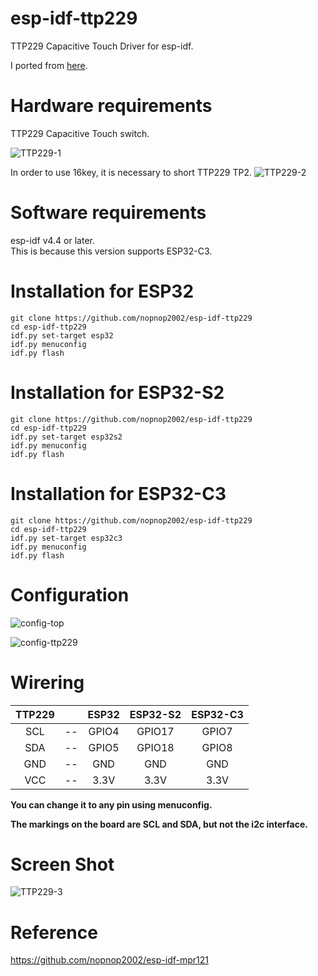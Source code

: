 # esp-idf-ttp229
TTP229 Capacitive Touch Driver for esp-idf.

I ported from [here](https://github.com/arduino12/ttp229b-arduino).   

# Hardware requirements   
TTP229 Capacitive Touch switch.

![TTP229-1](https://user-images.githubusercontent.com/6020549/147397270-528ae5b6-ee00-49ac-8a9c-99e44d544ce1.JPG)

In order to use 16key, it is necessary to short TTP229 TP2.
![TTP229-2](https://user-images.githubusercontent.com/6020549/147397273-09b752ab-0a95-4e2c-8d36-345d37ac2ddb.JPG)


# Software requirements
esp-idf v4.4 or later.   
This is because this version supports ESP32-C3.   

# Installation for ESP32

```Shell
git clone https://github.com/nopnop2002/esp-idf-ttp229
cd esp-idf-ttp229
idf.py set-target esp32
idf.py menuconfig
idf.py flash
```

# Installation for ESP32-S2

```Shell
git clone https://github.com/nopnop2002/esp-idf-ttp229
cd esp-idf-ttp229
idf.py set-target esp32s2
idf.py menuconfig
idf.py flash
```

# Installation for ESP32-C3

```Shell
git clone https://github.com/nopnop2002/esp-idf-ttp229
cd esp-idf-ttp229
idf.py set-target esp32c3
idf.py menuconfig
idf.py flash
```


# Configuration   

![config-top](https://user-images.githubusercontent.com/6020549/147397305-0ce3e49a-64a9-49eb-9528-470562ebca64.jpg)

![config-ttp229](https://user-images.githubusercontent.com/6020549/147397307-7217bbbc-a97a-4712-a599-887ac2752938.jpg)


# Wirering

|TTP229||ESP32|ESP32-S2|ESP32-C3|
|:-:|:-:|:-:|:-:|:-:|
|SCL|--|GPIO4|GPIO17|GPIO7|
|SDA|--|GPIO5|GPIO18|GPIO8|
|GND|--|GND|GND|GND|
|VCC|--|3.3V|3.3V|3.3V|

__You can change it to any pin using menuconfig.__   

__The markings on the board are SCL and SDA, but not the i2c interface.__   

# Screen Shot   
![TTP229-3](https://user-images.githubusercontent.com/6020549/147401025-867f5b12-f2e4-4268-9a5f-30dcd786020b.jpg)


# Reference   
https://github.com/nopnop2002/esp-idf-mpr121
